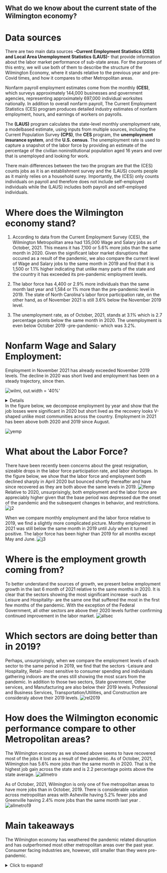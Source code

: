 ## What do we know about the current state of the Wilmington economy?
# Data sources
There are two main data sources **-Current Employment Statistics (CES) and Local Area Unemployment Statistics (LAUS)-**  that provide information about the labor market performance of sub-state areas. For the purposes of this entry, we will use both of them to describe the structure of the Wilmington Economy, where it stands relative to the previous year and pre-Covid times, and how it compares to other Metropolitan areas.

Nonfarm payroll employment estimates come from the monthly
**(CES)**, which surveys
approximately 144,000 businesses and government agencies, representing approximately 697,000 individual worksites nationally. In addition to overall nonfarm payroll, The Current Employment Statistics (CES) program produces detailed industry estimates of nonfarm employment, hours, and earnings of workers on payrolls.

The **(LAUS)** program calculates the state-level monthly unemployment rate, a modelbased estimate, using inputs from multiple sources, including
the Current Population Survey **(CPS)**, the **CES** program, the **unemployment insurance system**, and the **U.S. census**. The unemployment rate is used to
capture a snapshot of the labor force by providing an estimate of the percentage of the civilian noninstitutional population aged 16 years and over that is unemployed and looking for work. 

There main differences between the two the program are that the (CES) counts jobs as it is an establishment survey and the (LAUS) counts people as it mainly relies on a household surey. Importantly, the (CES) only counts individuals on payroll and therefore does not include self-employed individuals while the (LAUS) includes both payroll and self-employed individuals.


# Where does the Wilmington economy stand? 
1. According to data from the Current Employment Survey (CES), the Wilmington Metropolitan area had 135,000 Wage and Salary jobs as of October, 2021. This means it has 7,100 or 5.6% more jobs than the same month in 2020. Given the significant labor market disruptions that occured as a result of the pandemic, we also compare the current level of Wage and Salary jobs to the same month in 2019 and find that it is 1,500 or 1.1% higher indicating that unlike many parts of the state and the country it has exceeded its pre-pandemic employment levels. 

2. The labor force has 4,400 or 2.9% more individuals than the same month last year and 1,584 or 1% more than the pre-pandemic level in 2019. The state of North Carolina's labor force participation rate, on the other hand, as of November 2021 is still 3.6% below the November 2019 level.

3. The unemployment rate, as of October, 2021, stands at 3.1% which is 2.7 percentage points below the same month in 2020. The unemployment is even below October 2019 -pre-pandemic- which was 3.2%. 

# Nonfarm Wage and Salary Employment: 
Employment in November 2021 has already exceeded November 2019 levels. The decline in 2020 was short lived and employment has been on a steady trajectory, since then. 

![wilmi, out.width = '40%'](https://user-images.githubusercontent.com/94587267/146865971-33df220f-98d2-4b66-9443-31a4c69beffd.png)
<details>
<Code>
<Code>Click to expand!</Code>


 ## Total non farm SMS37489000000000001 
 library(rjson)
 library(blsAPI)
 library(ggplot2)
 
 ## Pull the data via the API
 payload <- list(
   'seriesid'=c('SMS37489000000000001'),
   'startyear'=2019,
   'endyear'=2021)
 response <- blsAPI(payload)
 json <- fromJSON(response)
 
 ## Process results
 apiDF <- function(data){
   df <- data.frame(year=character(),
                    period=character(),
                    periodName=character(),
                    value=character(),
                    stringsAsFactors=FALSE)
   
   i <- 0
   for(d in data){
     i <- i + 1
     df[i,] <- unlist(d)
   }
   return(df)
 }
 
 total.df <- apiDF(json$Results$series[[1]]$data)


 ## Change value type from character to numeric
 total.df[,4] <- as.numeric(total.df[,4])
 
 ## Rename value prior to merging
 names(total.df)[4] <- 'Nonfarm'


 total.df$date <- as.POSIXct(strptime(paste0('1',total.df$periodName,total.df$year), '%d%B%Y'))
 
 ## Beginning and end dates for the Great Recession (used in shaded area)
 gr.start <- as.POSIXct(strptime('1March2020', '%d%B%Y'))
 gr.end <- as.POSIXct(strptime('1March2021', '%d%B%Y'))
 ## Plot the data
 ggplot(total.df) + geom_rect(aes(xmin = gr.start, xmax = gr.end, ymin = -Inf, ymax = Inf), alpha =20, fill="#DDDDDD") + geom_line(aes(date, Nonfarm)) + ylab('Nonfarm employment')  + xlab('1 year post-COVID') + labs(title="Nonfarm wage employment, Wilmington (Jan 2019 to October 2021)",subtitle="Shaded area=March 2020 to March 2021") + theme_bw()
 ggsave("wilmi.png")
</summary>
</Code>
</details>
In the figure below, we decompose employment by year and show that the job losses were significant in 2020 but short lived as the recovery looks V-shaped unlike most communities across the country. Employment in 2021 has been above both 2020 and 2019 since August.

![yemp](https://user-images.githubusercontent.com/94587267/147981196-5c62eb9e-9f0d-4879-ae5d-7d665c11d83d.png)

# What about the Labor Force?
There have been recently been concerns about the great resignation, sizeable drops in the labor force participation rate, and labor shortages. In the figure below, we show that the labor force and employment both declined sharply in April 2020 but bounced shortly thereafter and have since recovered as they are both above the same levels in 2019. 
![lfemp](https://user-images.githubusercontent.com/94587267/147981227-f8625d2d-975e-4780-8b50-460d7baa6d17.png)
Relative to 2020, unsurprisingly, both employment and the labor force are appreciably higher given that the base period was depressed due the onset of the pandemic and the subsequent changes in behavior, and restrictions.
![j2](https://user-images.githubusercontent.com/94587267/148267258-fee9c096-b591-45e8-a4ac-d791496227ed.png)

When we compare monthly employment and the labor force relative to 2019, we find a slightly more complicated picture. Monthy employment in 2021 was still below the same month in 2019 until July when it turned positive. The labor force has been higher than 2019 for all months except May and June. 
![j3](https://user-images.githubusercontent.com/94587267/148264037-88b40116-124d-454a-89c9-9769d34e5374.png)

# Where is the employment growth coming from?
To better understand the sources of growth, we present below employment growth in the last 6 month of 2021 relative to the same months in 2020. It is clear that the sectors showing the most significant increase -such as Leisure and Hospitality- are the same one that suffered the most in the first few months of the pandemic. With the exception of the Federal Government, all other sectors are above their 2020 levels further confirming continued improvement in the labor market.
![allsec](https://user-images.githubusercontent.com/94587267/148265513-18c9231d-3345-42a2-8ffb-db9c091f5dd1.png)

# Which sectors are doing better than in 2019?
Perhaps, unsurprisingly, when we compare the employment levels of each sector to the same period in 2019, we find that the sectors -Leisure and Hospitality, Retail- most sensitive to consumer spending and individuals gathering indoors are the ones still showing the most scars from the pandemic. In addition to those two sectors, State government, Other services, and Manufacturing are also below their 2019 levels. Professional and Business Services, Transportation/Utilities, and Construction are consideraly above their 2019 levels. 
![rel2019](https://user-images.githubusercontent.com/94587267/148268842-0e9d3486-3f25-46ad-bd94-c90b3ca91fc0.png)

#  How does the Wilmington economic performance compare to other Metropolitan areas?
The Wilmington economy as we showed above seems to have recovered most of the jobs it lost as a result of the pandemic. As of October, 2021, Wilmington has 5.6% more jobs than the same month in 2020. That is the highest job gain across the state and is 2.2 percentage points above the state average.
![allmetro](https://user-images.githubusercontent.com/94587267/148269911-a1e4f796-4c9f-4b6e-b950-f35a43b00308.png)

As of October, 2021, Wilmington is only one of five metropolitan areas to have more jobs than in October, 2019. There is considerable variation across metropolitan areas with Asheville having 5.2% fewer jobs and Greenville having 2.4% more jobs than the same month last year .  
![allmetro19](https://user-images.githubusercontent.com/94587267/148270158-1ab30fb8-410b-4af2-9e08-2d2b33fca2d5.png)

# Main takeaways
The Wilmington economy has weathered the pandemic related disruption and has outperfromed most other metropolitan areas over the past year. Consumer facing industries are, however, still smaller than they were pre-pandemic. 

<details>
  <summary>Click to expand!</summary>

  ## Heading
  1. A numbered
  2. list
     * With some
     * Sub bullets
  <details>
